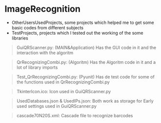 

# ImageRecognition

- OtherUsersUsedProjects, some projects which helped me to get some basic codes from different subjects
- TestProjects, projects which I tested out the working of the some libraries
> GuiQRScanner.py: (MAIN&Application) Has the GUI code in it and the interaction with the algoritm

> QrRecognizingCombi.py: (Algoritm) Has the Algoritm code in it and a lot of library imports

> Test_QrRecognizingCombi.py: (Pyunit) Has de test code for some of the functions used in QrRecognizingCombi.py

> TkinterIcon.ico: Icon used in GuiQRScanner.py

> UsedDatabases.json & UsedIPs.json: Both work as storage for Early used settings used in GuiQRScanner.py

>cascade70N20S.xml: Cascade file to recognize barcodes
